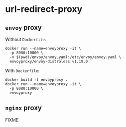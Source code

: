 # url-redirect-proxy

## `envoy` proxy

Without `Dockerfile`:
```
docker run --name=envoyproxy -it \
  -p 8080:10000 \
  -v $(pwd)/envoy/envoy.yaml:/etc/envoy/envoy.yaml \
  envoyproxy/envoy-distroless:v1.19.0
```

With `Dockerfile`:
```
docker build -t envoyproxy .
docker run --name=envoyproxy -it \
  -p 8080:10000 \
  envoyproxy
```

## `nginx` proxy

FIXME
